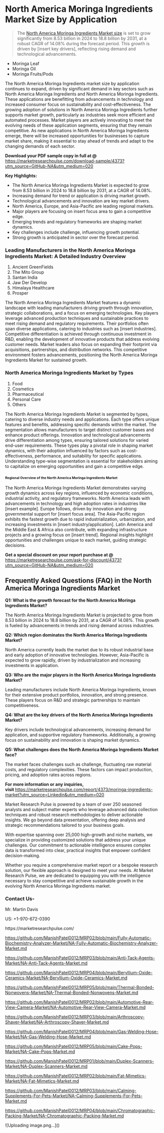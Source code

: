 <h1>North America Moringa Ingredients Market&nbsp;Size by Application</h1><blockquote><p>The <a href="https://marketresearchpulse.com/download-sample/4373?utm_source=GitHub-NA&amp;utm_medium=020">North America Moringa Ingredients Market size</a> is set to grow significantly from 8.53 billion in 2024 to 18.8 billion by 2031, at a robust CAGR of 14.08% during the forecast period. This growth is driven by [insert key drivers], reflecting rising demand and technological advancements.</p></blockquote><ul><li>Moringa Leaf <li> Moringa Oil <li> Moringa Fruits/Pods</li></ul><p>The North America Moringa Ingredients market size by application continues to expand, driven by significant demand in key sectors such as North America Moringa Ingredients and North America Moringa Ingredients. These applications are benefitting from advancements in technology and increased consumer focus on sustainability and cost-effectiveness. The growing adoption of solutions in North America Moringa Ingredients further supports market growth, particularly as industries seek more efficient and automated processes. Market players are actively innovating to meet the evolving needs of these application segments, ensuring that they remain competitive. As new applications in North America Moringa Ingredients emerge, there will be increased opportunities for businesses to capture market share, making it essential to stay ahead of trends and adapt to the changing demands of each sector.</p><p><strong>Download your PDF sample copy in full at @ </strong><a href="https://marketresearchpulse.com/download-sample/4373?utm_source=GitHub-NA&amp;utm_medium=020">https://marketresearchpulse.com/download-sample/4373?utm_source=GitHub-NA&amp;utm_medium=020</a></p><p><strong>Key Highlights: </strong></p><ul><li>The North America Moringa Ingredients Market is expected to grow from 8.53 billion in 2024 to 18.8 billion by 2031, at a CAGR of 14.08%.</li><li>Increasing demand for trend or application is driving market growth.</li><li>Technological advancements and innovation are key market drivers.</li><li>North America, Europe, and Asia-Pacific are leading regional markets.</li><li>Major players are focusing on insert focus area to gain a competitive edge.</li><li>Emerging trends and regulatory frameworks are shaping market dynamics.</li><li>Key challenges include challenge, influencing growth potential.</li><li>Strong growth is anticipated in sector over the forecast period.</li></ul><h3>Leading Manufacturers in the North America Moringa Ingredients Market: A Detailed Industry Overview</h3><ol><li>Ancient GreenFields</li><li>The Mito Group</li><li>Santan India</li><li>Jaw Der Develop</li><li>Himalaya Healthcare</li><li>Prosper</li></ol><div class="flex max-w-full flex-col flex-grow"><div class="min-h-8 text-message flex w-full flex-col items-end gap-2 whitespace-normal break-words [.text-message+&amp;]:mt-5" dir="auto" data-message-author-role="assistant" data-message-id="fd8432e4-4910-450d-b182-61b7bfb0a01f" data-message-model-slug="gpt-4o"><div class="flex w-full flex-col gap-1 empty:hidden first:pt-[3px]"><div class="markdown prose w-full break-words dark:prose-invert light"><p>The North America Moringa Ingredients Market features a dynamic landscape with leading manufacturers driving growth through innovation, strategic collaborations, and a focus on emerging technologies. Key players leverage advanced production techniques and sustainable practices to meet rising demand and regulatory requirements. Their portfolios often span diverse applications, catering to industries such as [insert industries]. Competitive differentiation is achieved through continuous investment in R&amp;D, enabling the development of innovative products that address evolving customer needs. Market leaders also focus on expanding their footprint via acquisitions, partnerships, and distribution networks. This competitive environment fosters advancements, positioning the North America Moringa Ingredients Market for sustained growth.</p></div></div></div></div><h3>North America Moringa Ingredients Market by Types</h3><ol><li>Food <li> Cosmetics <li> Pharmaceutical <li> Personal Care <li> Others</li></ol><div class="flex max-w-full flex-col flex-grow"><div class="min-h-8 text-message flex w-full flex-col items-end gap-2 whitespace-normal break-words [.text-message+&amp;]:mt-5" dir="auto" data-message-author-role="assistant" data-message-id="084470be-0bb7-4664-bddf-5156b4f41249" data-message-model-slug="gpt-4o-mini"><div class="flex w-full flex-col gap-1 empty:hidden first:pt-[3px]"><div class="markdown prose w-full break-words dark:prose-invert light"><p>The North America Moringa Ingredients Market is segmented by types, catering to diverse industry needs and applications. Each type offers unique features and benefits, addressing specific demands within the market. The segmentation allows manufacturers to target distinct customer bases and enhance product offerings. Innovation and technological advancements drive differentiation among types, ensuring tailored solutions for varied end-user requirements. These types play a pivotal role in shaping market dynamics, with their adoption influenced by factors such as cost-effectiveness, performance, and suitability for specific applications. Understanding type-wise segmentation is essential for stakeholders aiming to capitalize on emerging opportunities and gain a competitive edge.</p></div></div></div></div><h3><span style="font-size: 11px;">Regional Overview of the North America Moringa Ingredients Market</span></h3><div class="flex max-w-full flex-col flex-grow"><div class="min-h-8 text-message flex w-full flex-col items-end gap-2 whitespace-normal break-words [.text-message+&amp;]:mt-5" dir="auto" data-message-author-role="assistant" data-message-id="e9038762-ce64-4e30-91c9-9bd413514231" data-message-model-slug="gpt-4o-mini"><div class="flex w-full flex-col gap-1 empty:hidden first:pt-[3px]"><div class="markdown prose w-full break-words dark:prose-invert light"><p>The North America Moringa Ingredients Market demonstrates varying growth dynamics across key regions, influenced by economic conditions, industrial activity, and regulatory frameworks. North America leads with advancements in technology and high adoption rates in industries like [insert example]. Europe follows, driven by innovation and strong governmental support for [insert focus area]. The Asia-Pacific region exhibits the fastest growth due to rapid industrialization, urbanization, and increasing investments in [insert industry/application]. Latin America and the Middle East &amp; Africa also contribute, with expanding infrastructure projects and a growing focus on [insert trend]. Regional insights highlight opportunities and challenges unique to each market, guiding strategic decisions.</p></div></div></div></div><p><strong>Get a special discount on your report purchase at @ </strong><a href="https://marketresearchpulse.com/ask-for-discount/4373?utm_source=GitHub-NA&amp;utm_medium=020">https://marketresearchpulse.com/ask-for-discount/4373?utm_source=GitHub-NA&amp;utm_medium=020</a></p><h2>Frequently Asked Questions (FAQ) in the North America Moringa Ingredients Market</h2><p><strong>Q1: What is the growth forecast for the North America Moringa Ingredients Market?</strong></p><p>The North America Moringa Ingredients Market is projected to grow from 8.53 billion in 2024 to 18.8 billion by 2031, at a CAGR of 14.08%. This growth is fueled by advancements in trends and rising demand across industries.</p><p><strong>Q2: Which region dominates the North America Moringa Ingredients Market?</strong></p><p>North America currently leads the market due to its robust industrial base and early adoption of innovative technologies. However, Asia-Pacific is expected to grow rapidly, driven by industrialization and increasing investments in application.</p><p><strong>Q3: Who are the major players in the North America Moringa Ingredients Market?</strong></p><p>Leading manufacturers include North America Moringa Ingredients, known for their extensive product portfolios, innovation, and strong presence. These players focus on R&amp;D and strategic partnerships to maintain competitiveness.</p><p><strong>Q4: What are the key drivers of the North America Moringa Ingredients Market?</strong></p><p>Key drivers include technological advancements, increasing demand for application, and supportive regulatory frameworks. Additionally, a growing focus on sustainability and innovation is shaping market dynamics.</p><p><strong>Q5: What challenges does the North America Moringa Ingredients Market face?</strong></p><p>The market faces challenges such as challenge, fluctuating raw material costs, and regulatory complexities. These factors can impact production, pricing, and adoption rates across regions.</p><p><strong>For more information or any inquiries, visit&nbsp;</strong><a href="https://marketresearchpulse.com/report/4373/moringa-ingredients-market?utm_source=Linkedin&utm_medium=020">https://marketresearchpulse.com/report/4373/moringa-ingredients-market?utm_source=Linkedin&utm_medium=020</a></p><p>Market Research Pulse is powered by a team of over 250 seasoned analysts and subject matter experts who leverage advanced data collection techniques and robust research methodologies to deliver actionable insights. We go beyond data presentation, offering deep analysis and strategic recommendations tailored to your business goals.</p><p>With expertise spanning over 25,000 high-growth and niche markets, we specialize in providing customized solutions that address your unique challenges. Our commitment to actionable intelligence ensures complex data is transformed into clear, practical insights that empower confident decision-making.</p><p>Whether you require a comprehensive market report or a bespoke research solution, our flexible approach is designed to meet your needs. At Market Research Pulse, we are dedicated to equipping you with the intelligence necessary to stay competitive and achieve sustainable growth in the evolving North America Moringa Ingredients market.</p><h3><strong>Contact Us-</strong></h3><p>Mr. Martin Davis</p><p>US: +1-970-672-0390</p><p>https://marketresearchpulse.com/</p><p><a href="https://github.com/ManishPatel0012/MRP02/blob/main/Fully-Automatic-Biochemistry-Analyzer-Market/NA-Fully-Automatic-Biochemistry-Analyzer-Market.md">https://github.com/ManishPatel0012/MRP02/blob/main/Fully-Automatic-Biochemistry-Analyzer-Market/NA-Fully-Automatic-Biochemistry-Analyzer-Market.md</a></p><p><a href="https://github.com/ManishPatel0012/MRP03/blob/main/Anti-Tack-Agents-Market/NA-Anti-Tack-Agents-Market.md">https://github.com/ManishPatel0012/MRP03/blob/main/Anti-Tack-Agents-Market/NA-Anti-Tack-Agents-Market.md</a></p><p><a href="https://github.com/ManishPatel0012/MRP04/blob/main/Beryllium-Oxide-Ceramics-Market/NA-Beryllium-Oxide-Ceramics-Market.md">https://github.com/ManishPatel0012/MRP04/blob/main/Beryllium-Oxide-Ceramics-Market/NA-Beryllium-Oxide-Ceramics-Market.md</a></p><p><a href="https://github.com/ManishPatel0012/MRP05/blob/main/Thermal-Bonded-Nonwovens-Market/NA-Thermal-Bonded-Nonwovens-Market.md">https://github.com/ManishPatel0012/MRP05/blob/main/Thermal-Bonded-Nonwovens-Market/NA-Thermal-Bonded-Nonwovens-Market.md</a></p><p><a href="https://github.com/ManishPatel0012/MRP02/blob/main/Automotive-Rear-View-Camera-Market/NA-Automotive-Rear-View-Camera-Market.md">https://github.com/ManishPatel0012/MRP02/blob/main/Automotive-Rear-View-Camera-Market/NA-Automotive-Rear-View-Camera-Market.md</a></p><p><a href="https://github.com/ManishPatel0012/MRP03/blob/main/Arthroscopy-Shaver-Market/NA-Arthroscopy-Shaver-Market.md">https://github.com/ManishPatel0012/MRP03/blob/main/Arthroscopy-Shaver-Market/NA-Arthroscopy-Shaver-Market.md</a></p><p><a href="https://github.com/ManishPatel0012/MRP04/blob/main/Gas-Welding-Hose-Market/NA-Gas-Welding-Hose-Market.md">https://github.com/ManishPatel0012/MRP04/blob/main/Gas-Welding-Hose-Market/NA-Gas-Welding-Hose-Market.md</a></p><p><a href="https://github.com/ManishPatel0012/MRP05/blob/main/Cake-Pops-Market/NA-Cake-Pops-Market.md">https://github.com/ManishPatel0012/MRP05/blob/main/Cake-Pops-Market/NA-Cake-Pops-Market.md</a></p><p><a href="https://github.com/ManishPatel0012/MRP01/blob/main/Duplex-Scanners-Market/NA-Duplex-Scanners-Market.md">https://github.com/ManishPatel0012/MRP01/blob/main/Duplex-Scanners-Market/NA-Duplex-Scanners-Market.md</a></p><p><a href="https://github.com/ManishPatel0012/MRP02/blob/main/Fat-Mimetics-Market/NA-Fat-Mimetics-Market.md">https://github.com/ManishPatel0012/MRP02/blob/main/Fat-Mimetics-Market/NA-Fat-Mimetics-Market.md</a></p><p><a href="https://github.com/ManishPatel0012/MRP03/blob/main/Calming-Supplements-For-Pets-Market/NA-Calming-Supplements-For-Pets-Market.md">https://github.com/ManishPatel0012/MRP03/blob/main/Calming-Supplements-For-Pets-Market/NA-Calming-Supplements-For-Pets-Market.md</a></p><p><a href="https://github.com/ManishPatel0012/MRP04/blob/main/Chromatographic-Packing-Market/NA-Chromatographic-Packing-Market.md">https://github.com/ManishPatel0012/MRP04/blob/main/Chromatographic-Packing-Market/NA-Chromatographic-Packing-Market.md</a></p>
![Uploading image.png…]()
